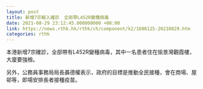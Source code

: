 ```yaml
---
layout: post
title: 新增7宗輸入確診　全部帶L452R變種病毒
date: 2021-08-29 23:12:45.000000000 +08:00
link: https://news.rthk.hk/rthk/ch/component/k2/1608125-20210829.htm
categories: rthk
---
```


本港新增7宗確診，全部帶有L452R變種病毒，其中一名患者住在愉景灣觀霞樓，大廈要強檢。

另外，公務員事務局局長聶德權表示，政府的目標是推動全民接種，會在商場、屋邨等，即場安排長者接種疫苗。
